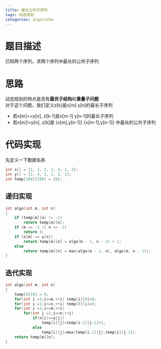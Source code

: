 ```yaml
---
title: 最长公共子序列
tags: 动态规划
categories: algorithm
---
```

# 题目描述
已知两个序列，求两个序列中最长的公共子序列
# 思路
动态规划的特点是具有**最优子结构**和**重叠子问题**<br/>
对于这个问题，我们定义z[k]是x[m] y[n]的最长子序列
* 若x[m]==y[n], z[k-1]是x[m-1] y[n-1]的最长子序列
* 若x[m]!=y[n], z[k]是 {x[m],y[n-1]} {x[m-1],y[n-1]} 中最长的公共子序列

<!--more-->
# 代码实现
先定义一下数据名称
```C++
int x[] = {1, 2, 3, 2, 4, 1, 2};
int y[] = {2, 4, 3, 1, 2, 1};
int temp[100][100] = {0};
```
## 递归实现
```C++
int algo(int m, int n)
{
    if (temp[m][n] != -1)
        return temp[m][n];
    if (m == -1 || n == -1)
        return 0;
    if (x[m] == y[n])
        return temp[m][n] = algo(m - 1, n - 1) + 1;
    else
        return temp[m][n] = max(algo(m - 1, n), algo(m, n - 1));
}
```
## 迭代实现
```C++
int algo(int m, int n)
{
    temp[0][0] = 0;
    for(int i =1;i<=m,++i) temp[i][0]=0;
    for(int i =1;i<=n,++i) temp[0][i]=0;
    for(int i =1;i<=m;++i)
        for(int j =1;j<=n;++j)
            if(x[i]==y[j])
                temp[i][j]=temp[i-1][j-1]+1;
            else
                temp[i][j]=max(temp[i-1][j],temp[i][j-1])
    return temp[m][n];
}
```